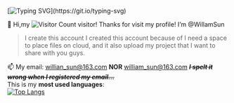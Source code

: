 [![Typing SVG](http://readme-typing-svg.herokuapp.com?color=39F75D&lines=Console.WriteLint(%22Welcome+to+visit+me!%22);MessageBox.Show(%22Have+a+good+day!%22);print(%22Happy+Forever!%22);printf(%22You+can+do+it!%22);echo+%22Don't+be+sad!%22;MsgBox(%22Keep+it!%22%2CvbOK);Debug.Print+%22You+are+the+best!%22;%5Broot%40localhost+~%5D%23+printf+%22Good+luck!%5Cn%22)](https://git.io/typing-svg)

👋 Hi,my ![Visitor Count](https://profile-counter.glitch.me/WillamSun/count.svg) visitor! Thanks for visit my profile! I’m @WillamSun  
  
> I create this account
> I created this account because of I need a space to place files on cloud, and it also upload my project that I want to share with you guys.  
  
📫 My email: willian_sun@163.com **NOR** william_sun@163.com  ***~~I spelt it wrong when I registered my email...~~***  
This is my **most used languages**:  
[![Top Langs](https://github-readme-stats.vercel.app/api/top-langs/?username=WillamSun)](https://github.com/Christmas/github-readme-stats)
<!---
WillamSun/WillamSun is a ✨ special ✨ repository because its `README.md` (this file) appears on your GitHub profile.
You can click the Preview link to take a look at your changes.
--->
